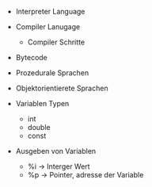 - Interpreter Language
- Compiler Lanugage
    - Compiler Schritte
- Bytecode

- Prozedurale Sprachen
- Objektorientierete Sprachen

- Variablen Typen
    - int
    - double
    - const

- Ausgeben von Variablen
    - %i -> Interger Wert
    - %p -> Pointer, adresse der Variable